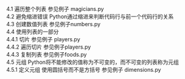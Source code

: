4.1 遍历整个列表 参见例子 magicians.py</br>
4.2 避免缩进错误 Python通过缩进来判断代码行与前一个代码行的关系</br>
4.3 创建数值列表 参见例子numbers.py</br>
4.4 使用列表的一部分</br>
4.4.1 切片 参见例子 players.py</br>
4.4.2 遍历切片 参见例子players.py</br>
4.4.3 复制列表 参见例子foods.py</br>
4.5 元组 Python将不能修改的值称为不可变的，而不可变的列表称为元组</br>
4.5.1 定义元组 使用圆括号而不是方括号 参见例子 dimensions.py</br>
